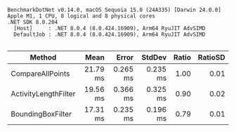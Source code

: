 ```

BenchmarkDotNet v0.14.0, macOS Sequoia 15.0 (24A335) [Darwin 24.0.0]
Apple M1, 1 CPU, 8 logical and 8 physical cores
.NET SDK 8.0.204
  [Host]     : .NET 8.0.4 (8.0.424.16909), Arm64 RyuJIT AdvSIMD
  DefaultJob : .NET 8.0.4 (8.0.424.16909), Arm64 RyuJIT AdvSIMD


```
| Method               | Mean     | Error    | StdDev   | Ratio | RatioSD |
|--------------------- |---------:|---------:|---------:|------:|--------:|
| CompareAllPoints     | 21.79 ms | 0.265 ms | 0.235 ms |  1.00 |    0.01 |
| ActivityLengthFilter | 19.56 ms | 0.366 ms | 0.325 ms |  0.90 |    0.02 |
| BoundingBoxFilter    | 17.31 ms | 0.235 ms | 0.196 ms |  0.79 |    0.01 |
